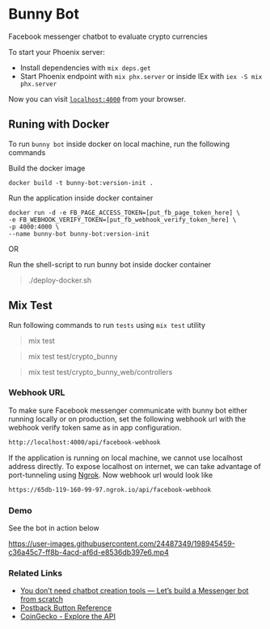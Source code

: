 # Bunny Bot

Facebook messenger chatbot to evaluate crypto currencies

To start your Phoenix server:

  * Install dependencies with `mix deps.get`
  * Start Phoenix endpoint with `mix phx.server` or inside IEx with `iex -S mix phx.server`

Now you can visit [`localhost:4000`](http://localhost:4000) from your browser.

## Runing with Docker

To run `bunny bot` inside docker on local machine, run the following commands

Build the docker image 

```shell
docker build -t bunny-bot:version-init .
```

Run the application inside docker container

```shell
docker run -d -e FB_PAGE_ACCESS_TOKEN=[put_fb_page_token_here] \
-e FB_WEBHOOK_VERIFY_TOKEN=[put_fb_webhook_verify_token_here] \
-p 4000:4000 \
--name bunny-bot bunny-bot:version-init
```

OR

Run the shell-script to run bunny bot inside docker container

> ./deploy-docker.sh

## Mix Test

Run following commands to run `tests` using `mix test` utility

> mix test

> mix test test/crypto_bunny

> mix test test/crypto_bunny_web/controllers

### Webhook URL
To make sure Facebook messenger communicate with bunny bot either running locally or on production, set the following 
webhook url with the webhook verify token same as in app configuration.

```txt
http://localhost:4000/api/facebook-webhook
```

If the application is running on local machine, we cannot use localhost address directly. To expose localhost on internet,
we can take advantage of port-tunneling using [Ngrok](https://ngrok.com/). Now webhook url would look like

```txt
https://65db-119-160-99-97.ngrok.io/api/facebook-webhook
```

### Demo
See the bot in action below

https://user-images.githubusercontent.com/24487349/198945459-c36a45c7-ff8b-4acd-af6d-e8536db397e6.mp4


### Related Links
* [You don’t need chatbot creation tools — Let’s build a Messenger bot from scratch](https://www.freecodecamp.org/news/you-dont-needs-chatbot-creation-tools-let-s-build-a-messenger-bot-from-scratch-8fcbb40f073b/)
* [Postback Button Reference](https://developers.facebook.com/docs/messenger-platform/reference/buttons/postback)
* [CoinGecko - Explore the API](https://www.coingecko.com/en/api/documentation)
